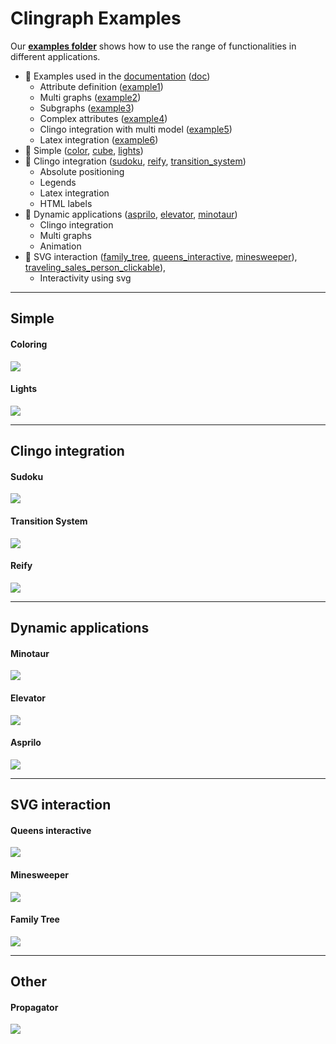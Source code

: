 # Clingraph Examples 
Our **[examples folder](.)** shows how to use the range of functionalities in different applications. 

- :turtle: Examples used in the [documentation](https://clingraph.readthedocs.io/en/latest/index.html) ([doc](doc))
  - Attribute definition ([example1](doc/example1))
  - Multi graphs ([example2](doc/example2))
  - Subgraphs ([example3](doc/example3))
  - Complex attributes ([example4](doc/example4))
  - Clingo integration with multi model ([example5](doc/example5))
  - Latex integration ([example6](doc/example6))
- :turtle: Simple ([color](color), [cube](cube), [lights](lights))
- :rabbit2: Clingo integration ([sudoku](sudoku), [reify](reify), [transition_system](transition_system))
  - Absolute positioning
  - Legends
  - Latex integration
  - HTML labels
- :rabbit2: Dynamic applications ([asprilo](asprilo), [elevator](elevator), [minotaur](minotaur))
  - Clingo integration
  - Multi graphs
  - Animation
- :rabbit2: SVG interaction ([family_tree](family_tree), [queens_interactive](queens_interactive), [minesweeper](minesweeper)),  [traveling_sales_person_clickable](traveling_sales_person_clickable)), 
  - Interactivity using svg

----
## Simple 

#### Coloring
![](./color/default.png)

#### Lights
![](./lights/house_1.png)

----
## Clingo integration 

#### Sudoku
![](./sudoku/model_0.png)

#### Transition System
![](./transition_system/system.png)

#### Reify
![](./reify/theory-label.png)

----
## Dynamic applications

#### Minotaur
![](./minotaur/minotaur.gif)

#### Elevator
![](./elevator/movie.gif)

#### Asprilo
![](./asprilo/movie.gif)

----
## SVG interaction

#### Queens interactive 
![](./queens_interactive/default.png)

#### Minesweeper
![](./minesweeper/default1.png)

#### Family Tree
![](./family_tree/default.png)

----
## Other

#### Propagator
![](./propagator/movie.gif)

